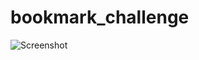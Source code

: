 # bookmark_challenge

![Screenshot](https://www.dropbox.com/preview/Screenshots/Screenshot%202018-02-12%2015.37.30.png)

